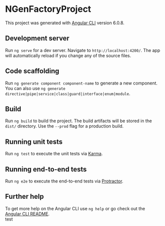 <h1 id="ngenfactoryproject">NGenFactoryProject</h1>
<p>This project was generated with <a href="https://github.com/angular/angular-cli">Angular CLI</a> version 6.0.8.</p>
<h2 id="development-server">Development server</h2>
<p>Run <code>ng serve</code> for a dev server. Navigate to <code>http://localhost:4200/</code>. The app will automatically reload if you change any of the source files.</p>
<h2 id="code-scaffolding">Code scaffolding</h2>
<p>Run <code>ng generate component component-name</code> to generate a new component. You can also use <code>ng generate directive|pipe|service|class|guard|interface|enum|module</code>.</p>
<h2 id="build">Build</h2>
<p>Run <code>ng build</code> to build the project. The build artifacts will be stored in the <code>dist/</code> directory. Use the <code>--prod</code> flag for a production build.</p>
<h2 id="running-unit-tests">Running unit tests</h2>
<p>Run <code>ng test</code> to execute the unit tests via <a href="https://karma-runner.github.io">Karma</a>.</p>
<h2 id="running-end-to-end-tests">Running end-to-end tests</h2>
<p>Run <code>ng e2e</code> to execute the end-to-end tests via <a href="http://www.protractortest.org/">Protractor</a>.</p>
<h2 id="further-help">Further help</h2>
<p>To get more help on the Angular CLI use <code>ng help</code> or go check out the <a href="https://github.com/angular/angular-cli/blob/master/README.md">Angular CLI README</a>.<br>
test</p>

